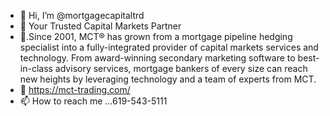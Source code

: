 - 👋 Hi, I’m @mortgagecapitaltrd
- 👀 Your Trusted Capital Markets Partner
- 🌱.Since 2001, MCT® has grown from a mortgage pipeline hedging specialist into a fully-integrated provider of capital markets services and technology. From award-winning secondary marketing software to best-in-class advisory services, mortgage bankers of every size can reach new heights by leveraging technology and a team of experts from MCT.
- 💞️ https://mct-trading.com/
- 📫 How to reach me ...619-543-5111

<!---
mortgagecapitaltrd/mortgagecapitaltrd is a ✨ special ✨ repository because its `README.md` (this file) appears on your GitHub profile.
You can click the Preview link to take a look at your changes.
--->
